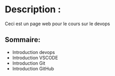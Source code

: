 # Description :

Ceci est un page web pour le cours sur le devops

## Sommaire:

* Introduction devops
* Introduction VSCODE
* Introduction Git
* Introduction GitHub